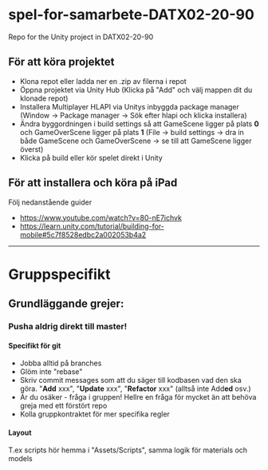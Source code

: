 # spel-for-samarbete-DATX02-20-90
Repo for the Unity project in DATX02-20-90

## För att köra projektet
- Klona repot eller ladda ner en .zip av filerna i repot
- Öppna projektet via Unity Hub (Klicka på "Add" och välj mappen dit du klonade repot)
- Installera Multiplayer HLAPI via Unitys inbyggda package manager (Window -> Package manager -> Sök efter hlapi och klicka installera)
- Ändra byggordningen i build settings så att GameScene ligger på plats **0** och GameOverScene ligger på plats **1** (File -> build settings -> dra in både GameScene och GameOverScene -> se till att GameScene ligger överst)
- Klicka på build eller kör spelet direkt i Unity

## För att installera och köra på iPad
Följ nedanstående guider

- https://www.youtube.com/watch?v=80-nE7ichvk
- https://learn.unity.com/tutorial/building-for-mobile#5c7f8528edbc2a002053b4a2

----

# Gruppspecifikt

## Grundläggande grejer: 
### Pusha aldrig direkt till master!

#### Specifikt för git
- Jobba alltid på branches
- Glöm inte "rebase"
- Skriv commit messages som att du säger till kodbasen vad den ska göra. "**Add** xxx", "**Update** xxx", "**Refactor** xxx" (alltså inte Add**ed** osv.)
- Är du osäker - fråga i gruppen! Hellre en fråga för mycket än att behöva greja med ett förstört repo
- Kolla gruppkontraktet för mer specifika regler

#### Layout
T.ex scripts hör hemma i "Assets/Scripts", samma logik för materials och models
